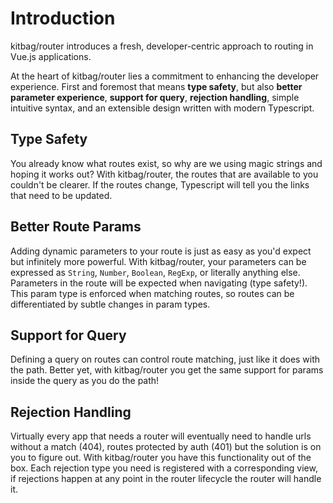 # Introduction

kitbag/router introduces a fresh, developer-centric approach to routing in Vue.js applications.

At the heart of kitbag/router lies a commitment to enhancing the developer experience.  First and foremost that means **type safety**, but also **better parameter experience**, **support for query**, **rejection handling**, simple intuitive syntax, and an extensible design written with modern Typescript.

## Type Safety

You already know what routes exist, so why are we using magic strings and hoping it works out? With kitbag/router, the routes that are available to you couldn't be clearer. If the routes change, Typescript will tell you the links that need to be updated.

## Better Route Params

Adding dynamic parameters to your route is just as easy as you'd expect but infinitely more powerful. With kitbag/router, your parameters can be expressed as `String`, `Number`, `Boolean`, `RegExp`, or literally anything else. Parameters in the route will be expected when navigating (type safety!). This param type is enforced when matching routes, so routes can be differentiated by subtle changes in param types.

## Support for Query

Defining a query on routes can control route matching, just like it does with the path. Better yet, with kitbag/router you get the same support for params inside the query as you do the path!

## Rejection Handling

Virtually every app that needs a router will eventually need to handle urls without a match (404), routes protected by auth (401) but the solution is on you to figure out. With kitbag/router you have this functionality out of the box. Each rejection type you need is registered with a corresponding view, if rejections happen at any point in the router lifecycle the router will handle it.
